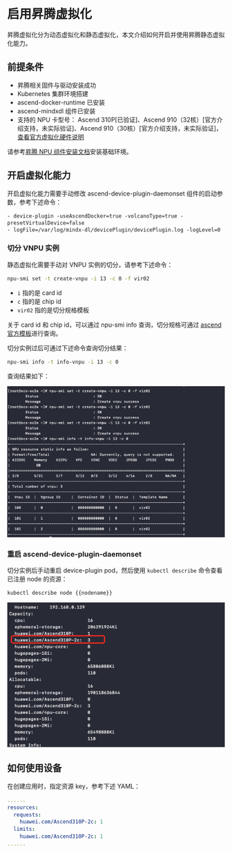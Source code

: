 # 启用昇腾虚拟化

昇腾虚拟化分为动态虚拟化和静态虚拟化，本文介绍如何开启并使用昇腾静态虚拟化能力。

## 前提条件

- 昇腾相关固件与驱动安装成功
- Kubernetes 集群环境搭建
- ascend-docker-runtime 已安装
- ascend-mindxdl 组件已安装
- 支持的 NPU 卡型号： Ascend 310P[已验证]、Ascend 910（32核）[官方介绍支持，未实际验证]、Ascend 910（30核）[官方介绍支持，未实际验证]，[查看官方虚拟化硬件说明](https://www.hiascend.com/document/detail/zh/mindx-dl/50rc1/AVI/cpaug/cpaug_0005.html)

请参考[昇腾 NPU 组件安装文档](./ascend_driver_install.md)安装基础环境。

## 开启虚拟化能力

开启虚拟化能力需要手动修改 ascend-device-plugin-daemonset 组件的启动参数，参考下述命令：

```init
- device-plugin -useAscendDocker=true -volcanoType=true -presetVirtualDevice=false
- logFile=/var/log/mindx-dl/devicePlugin/devicePlugin.log -logLevel=0
```

### 切分 VNPU 实例

静态虚拟化需要手动对 VNPU 实例的切分，请参考下述命令：

``` bash
npu-smi set -t create-vnpu -i 13 -c 0 -f vir02
```

- `i` 指的是 card id
- `c` 指的是 chip id
- `vir02` 指的是切分规格模板

关于 card id 和 chip id，可以通过 npu-smi info 查询，切分规格可通过
[ascend 官方模板](https://www.hiascend.com/document/detail/zh/mindx-dl/500/AVI/cpaug/cpaug_006.html)进行查询。

切分实例过后可通过下述命令查询切分结果：

```bash
npu-smi info -t info-vnpu -i 13 -c 0
```

查询结果如下：

![vnpu1](../images/vnpu1.png)

### 重启 ascend-device-plugin-daemonset

切分实例后手动重启 device-plugin pod，然后使用 `kubectl describe` 命令查看已注册 node 的资源：

```bash
kubectl describe node {{nodename}}
```

![vnpu2](../images/vnpu2.png)

## 如何使用设备

在创建应用时，指定资源 key，参考下述 YAML：

```yaml
......
resources:
  requests:
    huawei.com/Ascend310P-2c: 1
  limits:
    huawei.com/Ascend310P-2c: 1
......
```
